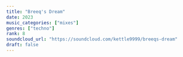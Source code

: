 ```yaml
---
title: "Breeq's Dream"
date: 2023
music_categories: ["mixes"]
genres: ["techno"]
rank: 8
soundcloud_url: "https://soundcloud.com/kettle9999/breeqs-dream"
draft: false
---
```

